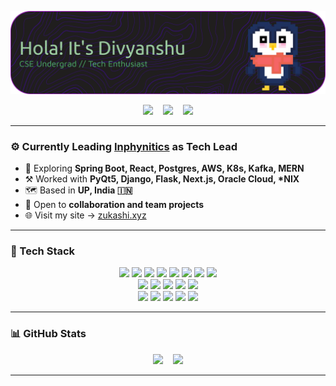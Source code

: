 <p align="center">
  <img src="/profile/GIT-RMD-HEADER.png" alt="I'm Divyanshu Shekhar" />
</p>

<p align="center">
  <a href="https://linkedin.com/in/zukashi" target="_blank"><img src="https://img.icons8.com/fluency/32/linkedin.png"/></a>
  &nbsp;&nbsp;
  <a href="mailto:hello@zukashi.xyz"><img src="https://img.icons8.com/fluency/32/gmail-new.png"/></a>
  &nbsp;&nbsp;
  <a href="https://zukashi.xyz" target="_blank"><img src="https://img.icons8.com/fluency/32/domain.png"/></a>
</p>

---

### ⚙️ Currently Leading [Inphynitics](https://inphynitics.com/) as Tech Lead

- 🌱 Exploring **Spring Boot, React, Postgres, AWS, K8s, Kafka, MERN**
- ⚒️ Worked with **PyQt5, Django, Flask, Next.js, Oracle Cloud, \*NIX**
- 🗺️ Based in **UP, India 🇮🇳**
- 🤝 Open to **collaboration and team projects**
- 🌐 Visit my site → [zukashi.xyz](https://zukashi.xyz)

---

### 🧰 Tech Stack

<p align="center">
  <img src="https://img.shields.io/badge/Java-ED8B00?style=for-the-badge&logo=openjdk&logoColor=white"/>
  <img src="https://img.shields.io/badge/Python-3776AB?style=for-the-badge&logo=python&logoColor=white"/>
  <img src="https://img.shields.io/badge/JavaScript-F7DF1E?style=for-the-badge&logo=javascript&logoColor=black"/>
  <img src="https://img.shields.io/badge/TypeScript-007ACC?style=for-the-badge&logo=typescript&logoColor=white"/>
  <img src="https://img.shields.io/badge/Oracle-F80000?style=for-the-badge&logo=oracle&logoColor=white"/>
  <img src="https://img.shields.io/badge/Postgres-316192?style=for-the-badge&logo=postgresql&logoColor=white"/>
  <img src="https://img.shields.io/badge/MySQL-4479A1?style=for-the-badge&logo=mysql&logoColor=white"/>
  <img src="https://img.shields.io/badge/MongoDB-47A248?style=for-the-badge&logo=mongodb&logoColor=white"/>
  <br/>
  <img src="https://img.shields.io/badge/Django-092E20?style=for-the-badge&logo=django&logoColor=white"/>
  <img src="https://img.shields.io/badge/Flask-000000?style=for-the-badge&logo=flask&logoColor=white"/>
  <img src="https://img.shields.io/badge/Next.js-000000?style=for-the-badge&logo=next.js&logoColor=white"/>
  <img src="https://img.shields.io/badge/React-20232a?style=for-the-badge&logo=react&logoColor=61DAFB"/>
  <img src="https://img.shields.io/badge/TailwindCSS-38B2AC?style=for-the-badge&logo=tailwind-css&logoColor=white"/>
  <br/>
  <img src="https://img.shields.io/badge/Docker-2496ED?style=for-the-badge&logo=docker&logoColor=white"/>
  <img src="https://img.shields.io/badge/Nginx-009639?style=for-the-badge&logo=nginx&logoColor=white"/>
  <img src="https://img.shields.io/badge/AWS-FF9900?style=for-the-badge&logo=amazonaws&logoColor=white"/>
  <img src="https://img.shields.io/badge/Azure-0072C6?style=for-the-badge&logo=microsoftazure&logoColor=white"/>
  <img src="https://img.shields.io/badge/Notion-000000?style=for-the-badge&logo=notion&logoColor=white"/>
</p>

---

### 📊 GitHub Stats

<p align="center">
  <img src="https://github-readme-stats.vercel.app/api?username=zukashix&theme=tokyonight&hide_border=false&include_all_commits=true&count_private=true" height="180px"/>
  &nbsp;&nbsp;
  <img src="https://github-readme-stats.vercel.app/api/top-langs/?username=zukashix&theme=tokyonight&layout=compact&hide_border=false" height="180px"/>
</p>

---

